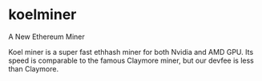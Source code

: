 # koelminer
A New Ethereum Miner

Koel miner is a super fast ethhash miner for both Nvidia and AMD GPU. Its speed is comparable to the famous Claymore miner, but our devfee is less than Claymore.
